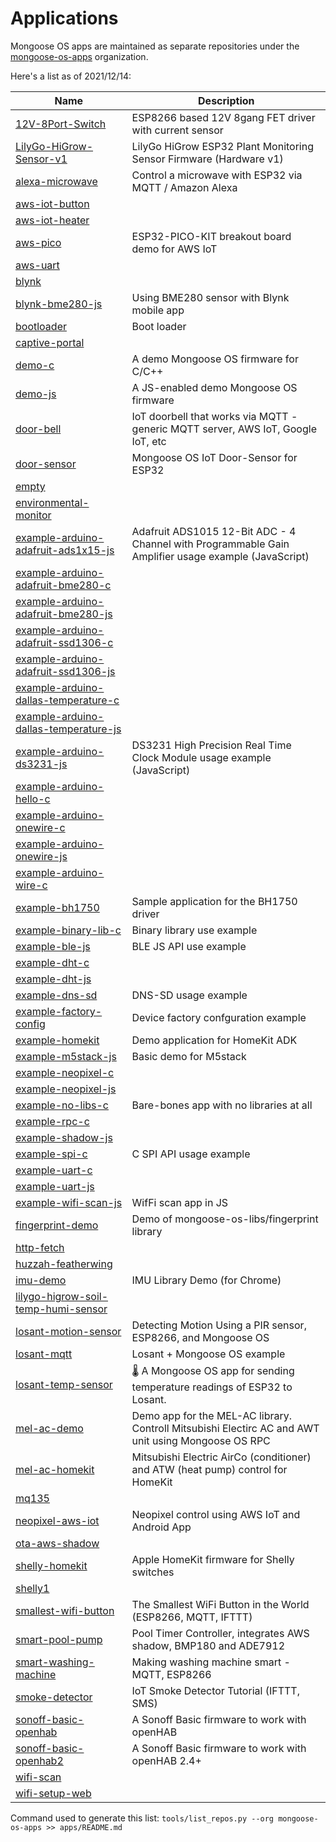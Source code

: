 # Applications

Mongoose OS apps are maintained as separate repositories under the [mongoose-os-apps](https://github.com/mongoose-os-libs) organization.

Here's a list as of 2021/12/14:

| Name | Description |
| ---- | ----------- |
| [12V-8Port-Switch](https://github.com/mongoose-os-apps/12V-8Port-Switch) | ESP8266 based 12V 8gang FET driver with current sensor |
| [LilyGo-HiGrow-Sensor-v1](https://github.com/mongoose-os-apps/LilyGo-HiGrow-Sensor-v1) | LilyGo HiGrow ESP32 Plant Monitoring Sensor Firmware (Hardware v1) |
| [alexa-microwave](https://github.com/mongoose-os-apps/alexa-microwave) | Control a microwave with ESP32 via MQTT / Amazon Alexa |
| [aws-iot-button](https://github.com/mongoose-os-apps/aws-iot-button) |  |
| [aws-iot-heater](https://github.com/mongoose-os-apps/aws-iot-heater) |  |
| [aws-pico](https://github.com/mongoose-os-apps/aws-pico) | ESP32-PICO-KIT breakout board demo for AWS IoT |
| [aws-uart](https://github.com/mongoose-os-apps/aws-uart) |  |
| [blynk](https://github.com/mongoose-os-apps/blynk) |  |
| [blynk-bme280-js](https://github.com/mongoose-os-apps/blynk-bme280-js) | Using BME280 sensor with Blynk mobile app |
| [bootloader](https://github.com/mongoose-os-apps/bootloader) | Boot loader |
| [captive-portal](https://github.com/mongoose-os-apps/captive-portal) |  |
| [demo-c](https://github.com/mongoose-os-apps/demo-c) | A demo Mongoose OS firmware for C/C++ |
| [demo-js](https://github.com/mongoose-os-apps/demo-js) | A JS-enabled demo Mongoose OS firmware |
| [door-bell](https://github.com/mongoose-os-apps/door-bell) | IoT doorbell that works via MQTT - generic MQTT server, AWS IoT, Google IoT, etc |
| [door-sensor](https://github.com/mongoose-os-apps/door-sensor) | Mongoose OS IoT Door-Sensor for ESP32 |
| [empty](https://github.com/mongoose-os-apps/empty) |  |
| [environmental-monitor](https://github.com/mongoose-os-apps/environmental-monitor) |  |
| [example-arduino-adafruit-ads1x15-js](https://github.com/mongoose-os-apps/example-arduino-adafruit-ads1x15-js) | Adafruit ADS1015 12-Bit ADC - 4 Channel with Programmable Gain Amplifier usage example (JavaScript) |
| [example-arduino-adafruit-bme280-c](https://github.com/mongoose-os-apps/example-arduino-adafruit-bme280-c) |  |
| [example-arduino-adafruit-bme280-js](https://github.com/mongoose-os-apps/example-arduino-adafruit-bme280-js) |  |
| [example-arduino-adafruit-ssd1306-c](https://github.com/mongoose-os-apps/example-arduino-adafruit-ssd1306-c) |  |
| [example-arduino-adafruit-ssd1306-js](https://github.com/mongoose-os-apps/example-arduino-adafruit-ssd1306-js) |  |
| [example-arduino-dallas-temperature-c](https://github.com/mongoose-os-apps/example-arduino-dallas-temperature-c) |  |
| [example-arduino-dallas-temperature-js](https://github.com/mongoose-os-apps/example-arduino-dallas-temperature-js) |  |
| [example-arduino-ds3231-js](https://github.com/mongoose-os-apps/example-arduino-ds3231-js) | DS3231 High Precision Real Time Clock Module usage example (JavaScript) |
| [example-arduino-hello-c](https://github.com/mongoose-os-apps/example-arduino-hello-c) |  |
| [example-arduino-onewire-c](https://github.com/mongoose-os-apps/example-arduino-onewire-c) |  |
| [example-arduino-onewire-js](https://github.com/mongoose-os-apps/example-arduino-onewire-js) |  |
| [example-arduino-wire-c](https://github.com/mongoose-os-apps/example-arduino-wire-c) |  |
| [example-bh1750](https://github.com/mongoose-os-apps/example-bh1750) | Sample application for the BH1750 driver |
| [example-binary-lib-c](https://github.com/mongoose-os-apps/example-binary-lib-c) | Binary library use example |
| [example-ble-js](https://github.com/mongoose-os-apps/example-ble-js) | BLE JS API use example |
| [example-dht-c](https://github.com/mongoose-os-apps/example-dht-c) |  |
| [example-dht-js](https://github.com/mongoose-os-apps/example-dht-js) |  |
| [example-dns-sd](https://github.com/mongoose-os-apps/example-dns-sd) | DNS-SD usage example |
| [example-factory-config](https://github.com/mongoose-os-apps/example-factory-config) | Device factory confguration example |
| [example-homekit](https://github.com/mongoose-os-apps/example-homekit) | Demo application for HomeKit ADK |
| [example-m5stack-js](https://github.com/mongoose-os-apps/example-m5stack-js) | Basic demo for M5stack |
| [example-neopixel-c](https://github.com/mongoose-os-apps/example-neopixel-c) |  |
| [example-neopixel-js](https://github.com/mongoose-os-apps/example-neopixel-js) |  |
| [example-no-libs-c](https://github.com/mongoose-os-apps/example-no-libs-c) | Bare-bones app with no libraries at all |
| [example-rpc-c](https://github.com/mongoose-os-apps/example-rpc-c) |  |
| [example-shadow-js](https://github.com/mongoose-os-apps/example-shadow-js) |  |
| [example-spi-c](https://github.com/mongoose-os-apps/example-spi-c) | C SPI API usage example |
| [example-uart-c](https://github.com/mongoose-os-apps/example-uart-c) |  |
| [example-uart-js](https://github.com/mongoose-os-apps/example-uart-js) |  |
| [example-wifi-scan-js](https://github.com/mongoose-os-apps/example-wifi-scan-js) | WifFi scan app in JS |
| [fingerprint-demo](https://github.com/mongoose-os-apps/fingerprint-demo) | Demo of mongoose-os-libs/fingerprint library |
| [http-fetch](https://github.com/mongoose-os-apps/http-fetch) |  |
| [huzzah-featherwing](https://github.com/mongoose-os-apps/huzzah-featherwing) |  |
| [imu-demo](https://github.com/mongoose-os-apps/imu-demo) | IMU Library Demo (for Chrome) |
| [lilygo-higrow-soil-temp-humi-sensor](https://github.com/mongoose-os-apps/lilygo-higrow-soil-temp-humi-sensor) |  |
| [losant-motion-sensor](https://github.com/mongoose-os-apps/losant-motion-sensor) | Detecting Motion Using a PIR sensor, ESP8266, and Mongoose OS |
| [losant-mqtt](https://github.com/mongoose-os-apps/losant-mqtt) | Losant + Mongoose OS example |
| [losant-temp-sensor](https://github.com/mongoose-os-apps/losant-temp-sensor) | :thermometer: A Mongoose OS app for sending temperature readings of ESP32 to Losant. |
| [mel-ac-demo](https://github.com/mongoose-os-apps/mel-ac-demo) | Demo app for the MEL-AC library. Controll Mitsubishi Electirc AC and AWT unit using Mongoose OS RPC |
| [mel-ac-homekit](https://github.com/mongoose-os-apps/mel-ac-homekit) | Mitsubishi Electric AirCo (conditioner) and ATW (heat pump) control for HomeKit |
| [mq135](https://github.com/mongoose-os-apps/mq135) |  |
| [neopixel-aws-iot](https://github.com/mongoose-os-apps/neopixel-aws-iot) | Neopixel control using AWS IoT and Android App |
| [ota-aws-shadow](https://github.com/mongoose-os-apps/ota-aws-shadow) |  |
| [shelly-homekit](https://github.com/mongoose-os-apps/shelly-homekit) | Apple HomeKit firmware for Shelly switches |
| [shelly1](https://github.com/mongoose-os-apps/shelly1) |  |
| [smallest-wifi-button](https://github.com/mongoose-os-apps/smallest-wifi-button) | The Smallest WiFi Button in the World (ESP8266, MQTT, IFTTT) |
| [smart-pool-pump](https://github.com/mongoose-os-apps/smart-pool-pump) | Pool Timer Controller, integrates AWS shadow, BMP180 and ADE7912 |
| [smart-washing-machine](https://github.com/mongoose-os-apps/smart-washing-machine) | Making washing machine smart - MQTT, ESP8266 |
| [smoke-detector](https://github.com/mongoose-os-apps/smoke-detector) | IoT Smoke Detector Tutorial (IFTTT, SMS) |
| [sonoff-basic-openhab](https://github.com/mongoose-os-apps/sonoff-basic-openhab) | A Sonoff Basic firmware to work with openHAB |
| [sonoff-basic-openhab2](https://github.com/mongoose-os-apps/sonoff-basic-openhab2) | A Sonoff Basic firmware to work with openHAB 2.4+ |
| [wifi-scan](https://github.com/mongoose-os-apps/wifi-scan) |  |
| [wifi-setup-web](https://github.com/mongoose-os-apps/wifi-setup-web) |  |

Command used to generate this list: `tools/list_repos.py --org mongoose-os-apps >> apps/README.md`
